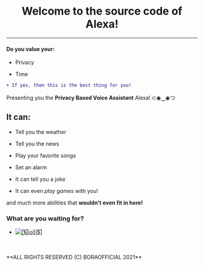 <h1 align="center">Welcome to the source code of Alexa!</h1>

---

<h4>Do you value your:</h4>

- Privacy

- Time

```diff
+ If yes, then this is the best thing for you!
```

Presenting you the **Privacy Based Voice Assistant** Alexa! ⊂◉‿◉つ

<h2>It can:</h2>

- Tell you the weather

- Tell you the news

- Play your favorite songs

- Set an alarm

- It can tell you a joke

- It can even *play games* with you!

and much more abilities that **wouldn't even fit in here!**

<h3>What are you waiting for?</h3>

- <p><a href="https://www.example.com"><img img src="noimageatall" alt="[̲̅$̲̅(̲̅ιοο̲̅)̲̅$̲̅]"/></a></p>
<br>
<br>
**ALL RIGHTS RESERVED (C) BORAOFFICIAL 2021**
